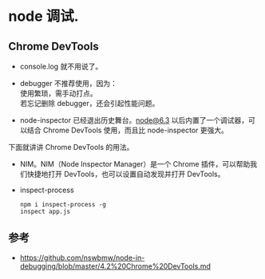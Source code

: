 # node 调试.


## Chrome DevTools

- console.log 就不用说了。
- debugger 不推荐使用，因为：  
  使用繁琐，需手动打点。  
  若忘记删除 debugger，还会引起性能问题。
  
- node-inspector 已经退出历史舞台。node@6.3 以后内置了一个调试器，可以结合 Chrome DevTools 使用，而且比 node-inspector 更强大。

下面就讲讲 Chrome DevTools 的用法。

-  NIM。NIM（Node Inspector Manager）是一个 Chrome 插件，可以帮助我们快捷地打开 DevTools，也可以设置自动发现并打开 DevTools。

- inspect-process
  ```
  npm i inspect-process -g
  inspect app.js
  ```


## 参考
- https://github.com/nswbmw/node-in-debugging/blob/master/4.2%20Chrome%20DevTools.md

